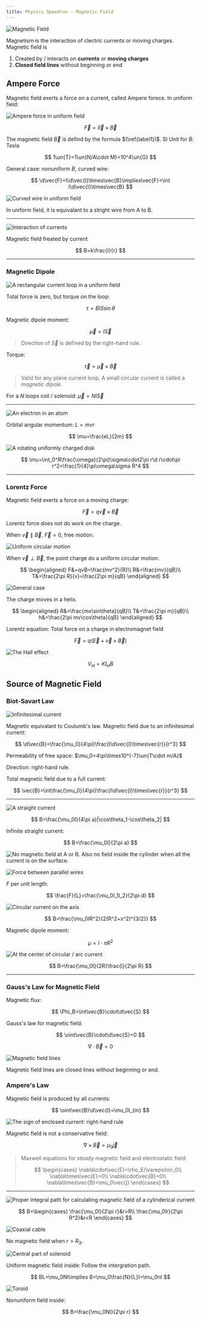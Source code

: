 ```yaml
---
title: Physics Speedrun - Magnetic Field
---
```


![Magnetic Field](https://cdn.duanyll.com/img/20230214174320.png)

Magnetism is the interaction of clectric currents or moving charges. Magnetic field is

1. Created by / interacts on **currents** or **moving charges**
2. **Closed field lines** without beginning or end

## Ampere Force

Magnetic field exerts a force on a current, called Ampere forece. In uniform field:

![Ampere force in uniform field](https://cdn.duanyll.com/img/20230214174809.png)

$$
\vec{F}=I\vec{l}\times\vec{B}\label{label1}
$$

The magnetic field $\vec{B}$ is defind by the formula $(\ref{label1})$. SI Unit for $B$: Tesla 

$$
1\un{T}=1\un{N/A\cdot M}=10^4\un{G}
$$

General case: nonuniform $B$, curved wire:

$$
\d\vec{F}=I\d\vec{l}\times\vec{B}\implies\vec{F}=\int I\d\vec{l}\times\vec{B}
$$

![Curved wire in uniform field](https://cdn.duanyll.com/img/20230214180736.png)

In uniform field, it is equivalant to a stright wire from A to B.

---

![Interaction of currents](https://cdn.duanyll.com/img/20230214181142.png)

Magnetic field freated by current

$$
B=k\frac{I}{r}
$$

---

### Magnetic Dipole

![A rectangular current loop in a uniform field](https://cdn.duanyll.com/img/20230214181352.png)

Total force is zero, but torque on the loop:

$$
\tau=BIS\sin\theta
$$

Magnetic dipole moment:

$$
\vec{\mu}=I\vec{S}
$$

> Direction of $\vec{S}$ is defined by the right-hand rule.

Torque:

$$
\vec{\tau}=\vec{\mu}\times\vec{B}
$$

> Valid for any plane current loop. A small circular current is called a *magnetic dipole*.

For a $N$ loops coil / solenoid: $\vec{\mu}=NI\vec{S}$

---

![An electron in an atom](https://cdn.duanyll.com/img/20230214181912.png)

Orbital angular momentum: $L=mvr$

$$
\mu=\frac{eL}{2m}
$$

![A rotating uniformly charged disk](https://cdn.duanyll.com/img/20230214182210.png)

$$
\mu=\int_0^R\frac{\omega}{2\pi}\sigma\cdot2\pi r\d r\cdot\pi r^2=\frac{1}{4}\pi\omega\sigma R^4
$$

---

### Lorentz Force

Magnetic field exerts a force on a moving charge:

$$
\vec{F}=q\vec{v}\times\vec{B}
$$

Lorentz force does not do work on the charge.

When $\vec{v}\parallel\vec{B}$, $\vec{F}=0$, free motion.

![Uniform circular motion](https://cdn.duanyll.com/img/20230214182813.png)

When $\vec{v}\perp\vec{B}$, the point charge do a uniform circular motion.

$$
\begin{aligned}
    F&=qvB=\frac{mv^2}{R}\\
    R&=\frac{mv}{qB}\\
    T&=\frac{2\pi R}{v}=\frac{2\pi m}{qB}
\end{aligned}
$$

![General case](https://cdn.duanyll.com/img/20230214183326.png)

The charge moves in a helix.

$$
\begin{aligned}
    R&=\frac{mv\sin\theta}{qB}\\
    T&=\frac{2\pi m}{qB}\\
    h&=\frac{2\pi mv\cos\theta}{qB}
\end{aligned}
$$

Lorentz equation: Total force on a charge in electromagnet field

$$
\vec{F}=q(\vec{E}+\vec{v}\times\vec{B})
$$

![The Hall effect](https://cdn.duanyll.com/img/20230214204122.png)

$$
V_H=KI_HB
$$

## Source of Magnetic Field

### Biot-Savart Law

![Infinitesimal current](https://cdn.duanyll.com/img/20230214204624.png)

Magnetic equivalant to Coulumb's law. Magnetic field due to an infinitesimal current:

$$
\d\vec{B}=\frac{\mu_0}{4\pi}\frac{I\d\vec{l}\times\vec{r}}{r^3}
$$

Permeability of free space: $\mu_0=4\pi\times10^{-7}\un{T\cdot m/A}$

Direction: right-hand rule.

Total magnetic field due to a full current:

$$
\vec{B}=\int\frac{\mu_0}{4\pi}\frac{I\d\vec{l}\times\vec{r}}{r^3}
$$

---

![A straight current](https://cdn.duanyll.com/img/20230214205438.png)

$$
B=\frac{\mu_0I}{4\pi a}|\cos\theta_1-\cos\theta_2|
$$

Infinite straight current:

$$
B=\frac{\mu_0I}{2\pi a}
$$

![No magnetic field at A or B. Also no field inside the cylinder when all the current is on the surface.](https://cdn.duanyll.com/img/20230214205800.png)

![Force between parallel wires](https://cdn.duanyll.com/img/20230214210034.png)

$F$ per unit length:

$$
\frac{F}{L}=\frac{\mu_0I_1I_2}{2\pi d}
$$

![Circular current on the axis](https://cdn.duanyll.com/img/20230214210217.png)

$$
B=\frac{\mu_0IR^2}{2(R^2+x^2)^{3/2}}
$$

Magnetic dipole moment: 

$$
\mu=I\cdot\pi R^2
$$

![At the center of circular / arc current](https://cdn.duanyll.com/img/20230214210354.png)

$$
B=\frac{\mu_0I}{2R}\frac{l}{2\pi R}
$$

---

### Gauss's Law for Magnetic Field

Magnetic flux:

$$
\Phi_B=\int\vec{B}\cdot\d\vec{S}
$$

Gauss's law for magnetic field:

$$
\oint\vec{B}\cdot\d\vec{S}=0
$$

$$
\nabla\cdot\vec{B}=0
$$

![Magnetic field lines](https://cdn.duanyll.com/img/20230214211227.png)

Magnetic field lines are closed lines without beginning or end.

### Ampere's Law

Magnetic field is produced by all currents:

$$
\oint\vec{B}\d\vec{l}=\mu_0I_{in}
$$

![The sign of enclosed current: right-hand rule](https://cdn.duanyll.com/img/20230214211543.png)

Magnetic field is not a conservative field:

$$
\nabla\times\vec{B}=\mu_0\vec{j}
$$

> Maxwell equations for *steady* magnetic field and electrostatic field:
>
> $$
> \begin{cases}
>     \nabla\cdot\vec{E}=\rho_E/\varepsilon_0\\
>     \nabla\times\vec{E}=0\\
>     \nabla\cdot\vec{B}=0\\
>     \nabla\times\vec{B}=\mu_0\vec{j}   
> \end{cases}
> $$

---

![Proper integral path for calculating magnetic field of a cylinderical current](https://cdn.duanyll.com/img/20230214212233.png)

$$
B=\begin{cases}
    \frac{\mu_0I}{2\pi r}&r>R\\
    \frac{\mu_0Ir}{2\pi R^2}&r<R
\end{cases}
$$

![Coaxial cable](https://cdn.duanyll.com/img/20230214212515.png)

No magnetic field when $r>R_3$.

![Central part of solenoid](https://cdn.duanyll.com/img/20230214212655.png)

Uniform magnetic field inside: Follow the intergration path.

$$
BL=\mu_0NI\implies B=\mu_0\frac{N}{L}I=\mu_0nI
$$

![Toroid](https://cdn.duanyll.com/img/20230214212905.png)

Nonuniform field inside:

$$
B=\frac{\mu_0NI}{2\pi r}
$$